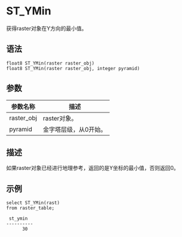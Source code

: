# ST\_YMin

获得raster对象在Y方向的最小值。

## 语法

```
float8 ST_YMin(raster raster_obj)
float8 ST_YMin(raster raster_obj, integer pyramid)
```

## 参数

|参数名称|描述|
|----|--|
|raster\_obj|raster对象。|
|pyramid|金字塔层级，从0开始。|

## 描述

如果raster对象已经进行地理参考，返回的是Y坐标的最小值，否则返回0。

## 示例

```
select ST_YMin(rast)
from raster_table;

 st_ymin  
----------
      30 
```

